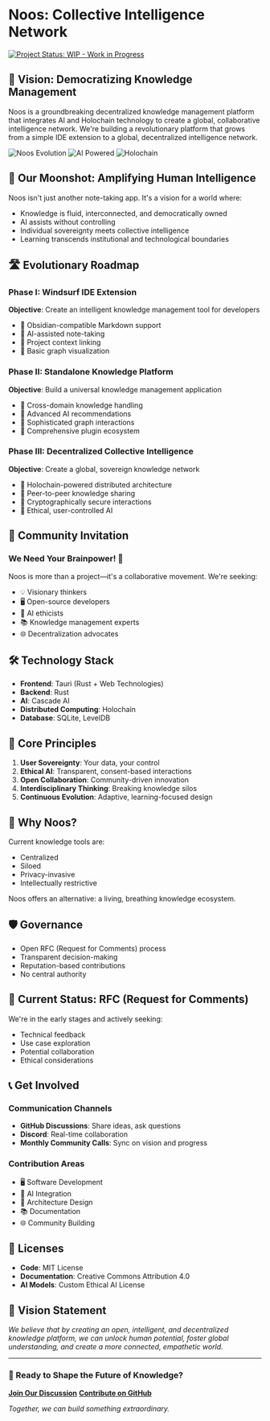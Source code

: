 # Noos: Collective Intelligence Network

[![Project Status: WIP - Work in Progress](https://img.shields.io/badge/status-work%20in%20progress-yellow.svg)](https://github.com/your-username/noos)

## 🌟 Vision: Democratizing Knowledge Management

Noos is a groundbreaking decentralized knowledge management platform that integrates AI and Holochain technology to create a global, collaborative intelligence network. We're building a revolutionary platform that grows from a simple IDE extension to a global, decentralized intelligence network.

![Noos Evolution](https://img.shields.io/badge/Project%20Status-Community%20RFC-blue)
![AI Powered](https://img.shields.io/badge/Powered%20By-Cascade%20AI-green)
![Holochain](https://img.shields.io/badge/Architecture-Holochain-orange)

## 🚀 Our Moonshot: Amplifying Human Intelligence

Noos isn't just another note-taking app. It's a vision for a world where:
- Knowledge is fluid, interconnected, and democratically owned
- AI assists without controlling
- Individual sovereignty meets collective intelligence
- Learning transcends institutional and technological boundaries

## 🛣️ Evolutionary Roadmap

### Phase I: Windsurf IDE Extension
**Objective**: Create an intelligent knowledge management tool for developers

- 🔹 Obsidian-compatible Markdown support
- 🔹 AI-assisted note-taking
- 🔹 Project context linking
- 🔹 Basic graph visualization

### Phase II: Standalone Knowledge Platform
**Objective**: Build a universal knowledge management application

- 🔹 Cross-domain knowledge handling
- 🔹 Advanced AI recommendations
- 🔹 Sophisticated graph interactions
- 🔹 Comprehensive plugin ecosystem

### Phase III: Decentralized Collective Intelligence
**Objective**: Create a global, sovereign knowledge network

- 🔹 Holochain-powered distributed architecture
- 🔹 Peer-to-peer knowledge sharing
- 🔹 Cryptographically secure interactions
- 🔹 Ethical, user-controlled AI

## 🤝 Community Invitation

### We Need Your Brainpower! 🧠

Noos is more than a project—it's a collaborative movement. We're seeking:

- 💡 Visionary thinkers
- 🖥️ Open-source developers
- 🤖 AI ethicists
- 📚 Knowledge management experts
- 🌐 Decentralization advocates

## 🛠️ Technology Stack

- **Frontend**: Tauri (Rust + Web Technologies)
- **Backend**: Rust
- **AI**: Cascade AI
- **Distributed Computing**: Holochain
- **Database**: SQLite, LevelDB

## 🎯 Core Principles

1. **User Sovereignty**: Your data, your control
2. **Ethical AI**: Transparent, consent-based interactions
3. **Open Collaboration**: Community-driven innovation
4. **Interdisciplinary Thinking**: Breaking knowledge silos
5. **Continuous Evolution**: Adaptive, learning-focused design

## 🤔 Why Noos?

Current knowledge tools are:
- Centralized
- Siloed
- Privacy-invasive
- Intellectually restrictive

Noos offers an alternative: a living, breathing knowledge ecosystem.

## 🛡️ Governance

- Open RFC (Request for Comments) process
- Transparent decision-making
- Reputation-based contributions
- No central authority

## 🚦 Current Status: RFC (Request for Comments)

We're in the early stages and actively seeking:
- Technical feedback
- Use case exploration
- Potential collaboration
- Ethical considerations

## 📞 Get Involved

### Communication Channels
- **GitHub Discussions**: Share ideas, ask questions
- **Discord**: Real-time collaboration
- **Monthly Community Calls**: Sync on vision and progress

### Contribution Areas
- 🖥️ Software Development
- 🤖 AI Integration
- 📐 Architecture Design
- 📚 Documentation
- 🌐 Community Building

## 📜 Licenses

- **Code**: MIT License
- **Documentation**: Creative Commons Attribution 4.0
- **AI Models**: Custom Ethical AI License

## 🌈 Vision Statement

*We believe that by creating an open, intelligent, and decentralized knowledge platform, we can unlock human potential, foster global understanding, and create a more connected, empathetic world.*

---

### 🚀 Ready to Shape the Future of Knowledge?

**[Join Our Discussion](https://github.com/your-org/noos/discussions)**
**[Contribute on GitHub](https://github.com/your-org/noos)**

*Together, we can build something extraordinary.*
